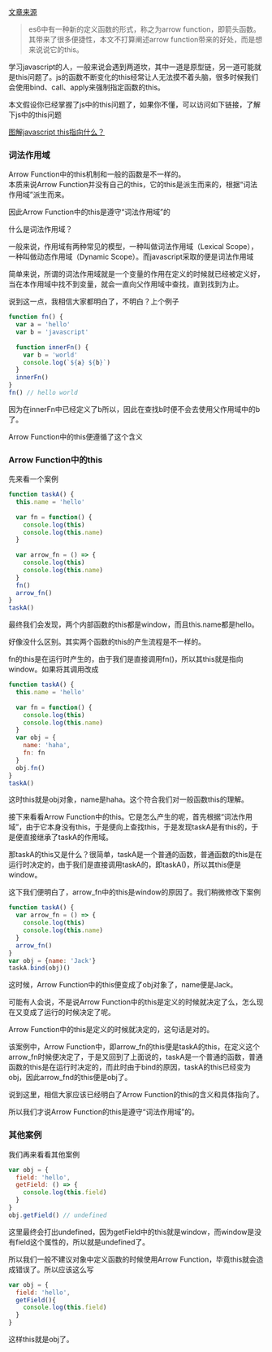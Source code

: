 [文章来源](https://github.com/zhengweikeng/blog/edit/master/posts/2016/%E7%AE%AD%E5%A4%B4%E5%87%BD%E6%95%B0%E4%B8%ADthis%E7%9A%84%E7%94%A8%E6%B3%95.md)

> es6中有一种新的定义函数的形式，称之为arrow function，即箭头函数。其带来了很多便捷性，本文不打算阐述arrow function带来的好处，而是想来说说它的this。

学习javascript的人，一般来说会遇到两道坎，其中一道是原型链，另一道可能就是this问题了。js的函数不断变化的this经常让人无法摸不着头脑，很多时候我们会使用bind、call、apply来强制指定函数的this。

本文假设你已经掌握了js中的this问题了，如果你不懂，可以访问如下链接，了解下js中的this问题

[图解javascript this指向什么？](http://www.cnblogs.com/isaboy/archive/2015/10/29/javascript_this.html)

### 词法作用域
Arrow Function中的this机制和一般的函数是不一样的。  
本质来说Arrow Function并没有自己的this，它的this是派生而来的，根据“词法作用域”派生而来。

因此Arrow Function中的this是遵守“词法作用域”的

什么是词法作用域？

一般来说，作用域有两种常见的模型，一种叫做词法作用域（Lexical Scope），一种叫做动态作用域（Dynamic Scope）。而javascript采取的便是词法作用域

简单来说，所谓的词法作用域就是一个变量的作用在定义的时候就已经被定义好，当在本作用域中找不到变量，就会一直向父作用域中查找，直到找到为止。

说到这一点，我相信大家都明白了，不明白？上个例子
```javascript
function fn() {
  var a = 'hello'
  var b = 'javascript'
  
  function innerFn() {
    var b = 'world'
    console.log(`${a} ${b}`)
  }
  innerFn()
}
fn() // hello world
```
因为在innerFn中已经定义了b所以，因此在查找b时便不会去使用父作用域中的b了。

Arrow Function中的this便遵循了这个含义

### Arrow Function中的this
先来看一个案例
```javascript
function taskA() {
  this.name = 'hello'
  
  var fn = function() {
    console.log(this)
    console.log(this.name)
  }
  
  var arrow_fn = () => {
    console.log(this)
    console.log(this.name)
  }
  fn()
  arrow_fn()
}
taskA()
```
最终我们会发现，两个内部函数的this都是window，而且this.name都是hello。

好像没什么区别。其实两个函数的this的产生流程是不一样的。

fn的this是在运行时产生的，由于我们是直接调用fn()，所以其this就是指向window。如果将其调用改成
```javascript
function taskA() {
  this.name = 'hello'
  
  var fn = function() {
    console.log(this)
    console.log(this.name)
  }
  var obj = {
    name: 'haha',
    fn: fn
  }
  obj.fn()
}
taskA()
```
这时this就是obj对象，name是haha。这个符合我们对一般函数this的理解。

接下来看看Arrow Function中的this。它是怎么产生的呢，首先根据“词法作用域”，由于它本身没有this，于是便向上查找this，于是发现taskA是有this的，于是便直接继承了taskA的作用域。

那taskA的this又是什么？很简单，taskA是一个普通的函数，普通函数的this是在运行时决定的，由于我们是直接调用taskA的，即taskA()，所以其this便是window。

这下我们便明白了，arrow_fn中的this是window的原因了。我们稍微修改下案例
```javascript
function taskA() {
  var arrow_fn = () => {
    console.log(this)
    console.log(this.name)
  }
  arrow_fn()
}
var obj = {name: 'Jack'}
taskA.bind(obj)()
```
这时候，Arrow Function中的this便变成了obj对象了，name便是Jack。

可能有人会说，不是说Arrow Function中的this是定义的时候就决定了么，怎么现在又变成了运行的时候决定了呢。

Arrow Function中的this是定义的时候就决定的，这句话是对的。

该案例中，Arrow Function中，即arrow_fn的this便是taskA的this，在定义这个arrow_fn时候便决定了，于是又回到了上面说的，taskA是一个普通的函数，普通函数的this是在运行时决定的，而此时由于bind的原因，taskA的this已经变为obj，因此arrow_fnd的this便是obj了。

说到这里，相信大家应该已经明白了Arrow Function的this的含义和具体指向了。

所以我们才说Arrow Function的this是遵守“词法作用域”的。

### 其他案例
我们再来看看其他案例
```javascript
var obj = {
  field: 'hello',
  getField: () => {
    console.log(this.field)
  }
}
obj.getField() // undefined
```
这里最终会打出undefined，因为getField中的this就是window，而window是没有field这个属性的，所以就是undefined了。

所以我们一般不建议对象中定义函数的时候使用Arrow Function，毕竟this就会造成错误了。所以应该这么写
```javascript
var obj = {
  field: 'hello',
  getField(){
    console.log(this.field)
  }
}
```
这样this就是obj了。
